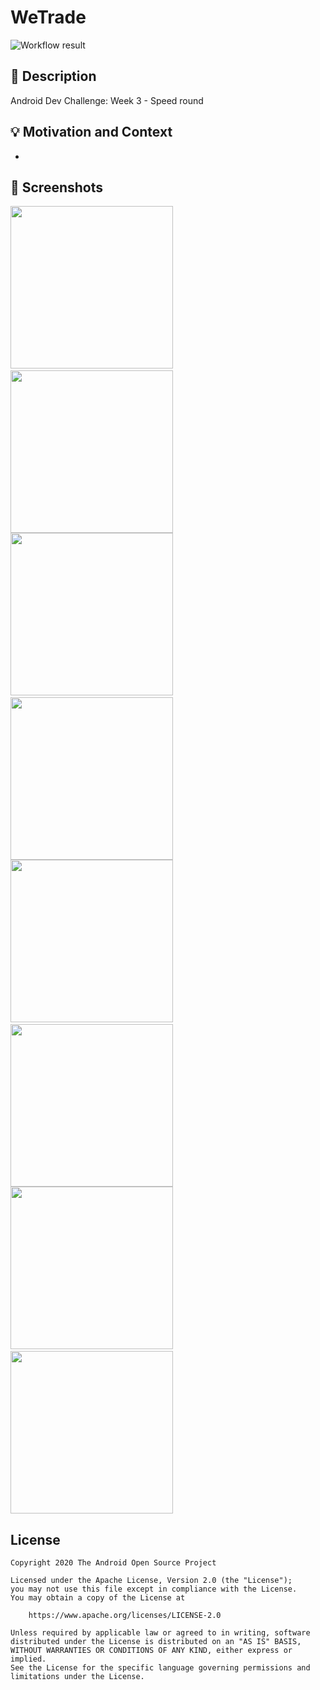 # WeTrade

<!--- Replace <OWNER> with your Github Username and <REPOSITORY> with the name of your repository. -->
<!--- You can find both of these in the url bar when you open your repository in github. -->
![Workflow result](https://github.com/QArtur99/WeTrade/workflows/Check/badge.svg)

## :scroll: Description
Android Dev Challenge: Week 3 - Speed round

## :bulb: Motivation and Context
-

## :camera_flash: Screenshots

<!-- You can add more screenshots here if you like -->
<img src="/results/screenshot_1.png" width="260">
&emsp;<img src="/results/screenshot_2.png" width="260">
<img src="/results/screenshot_3.png" width="260">
&emsp;<img src="/results/screenshot_4.png" width="260">
<img src="/results/screenshot_5.png" width="260">
&emsp;<img src="/results/screenshot_6.png" width="260">
<img src="/results/screenshot_7.png" width="260">
&emsp;<img src="/results/screenshot_8.png" width="260">

## License

```
Copyright 2020 The Android Open Source Project

Licensed under the Apache License, Version 2.0 (the "License");
you may not use this file except in compliance with the License.
You may obtain a copy of the License at

    https://www.apache.org/licenses/LICENSE-2.0

Unless required by applicable law or agreed to in writing, software
distributed under the License is distributed on an "AS IS" BASIS,
WITHOUT WARRANTIES OR CONDITIONS OF ANY KIND, either express or implied.
See the License for the specific language governing permissions and
limitations under the License.
```